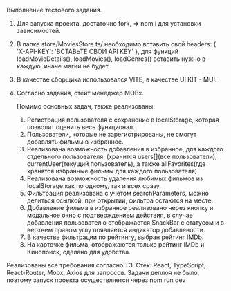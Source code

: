 Выполнение тестового задания.

1. Для запуска проекта, достаточно fork, => npm i для установки зависимостей.

2. В папке store/MoviesStore.ts/ необходимо вставить свой  headers: { 'X-API-KEY': 'ВСТАВЬТЕ СВОЙ API KEY' }, для функций loadMovieDetails(), loadMovies(), loadGenres() вставить нужно в каждую, иначе магии не будет.

3. В качестве сборщика использовался VITE, в качестве UI KIT - MUI.

4. Согласно задания, стейт менеджер MOBx.

   Помимо основных задач, также реализованы:

   1. Регистрация пользователя с сохранение в localStorage, которая позволит оценить весь функционал.
   2. Пользователи, которые не зарегистрированы, не смогут добавлять фильмы в избранное.
   3. Реализована возможность добавления в избранное, для каждого отдельного пользователя. (хранится users[](все пользователи), currentUser(текущий пользователь), а также allFavorites(где хранятся избранные фильмы для каждого пользователя)
   4. Реализована возможность удаления любимых фильмов из localStorage как по одному, так и всех сразу.
   5. Фильтрация реализована с учетом searchParameters, можно делиться ссылкой, при открытии, фильтра остаются на месте.
   6. Добавление фильма в избранное реализовано через кнопку и модальное окно с подтверждением действия, в случае добавления пользователю отображается SnackBar с статусом и в верхнем правом углу появляется индикатор добавлености.
   7. В качестве фильтрации по рейтингу, выбран рейтинг IMDb.
   8. На карточке фильма, отображаются только рейтинг IMDb и Кинопоиск, сделано для удобства.

Реализованы все требования согласно ТЗ.
Стек: React, TypeScript, React-Router, Mobx, Axios для запросов.
Задачи деплоя не было, поэтому запуск проекта осуществляется через npm run dev
